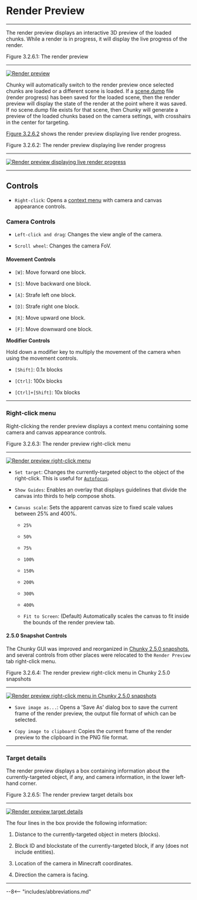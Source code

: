 # Render Preview

---

The render preview displays an interactive 3D preview of the loaded chunks. While a render is in progress, it will display the live progress of the render. 

<div class="figure" id="figure-3-2-6-1">
  <p class="figure">
  Figure 3.2.6.1: The render preview
  </p>
  <hr>
  <a href="../../../img/user_interface/preview.png">
  <img class="figure" src="../../../img/user_interface/preview.png" alt="Render preview">
  </a>
</div>

Chunky will automatically switch to the render preview once selected chunks are loaded or a different scene is loaded. If a [scene.dump](../../technical/scene_format#dump) file (render progress) has been saved for the loaded scene, then the render preview will display the state of the render at the point where it was saved. If no scene.dump file exists for that scene, then Chunky will generate a preview of the loaded chunks based on the camera settings, with crosshairs in the center for targeting. 

[Figure 3.2.6.2](#figure-3-2-6-2) shows the render preview displaying live render progress.

<div class="figure" id="figure-3-2-6-2">
  <p class="figure">
  Figure 3.2.6.2: The render preview displaying live render progress
  </p>
  <hr>
  <a href="../../../img/user_interface/preview_noisy.png">
  <img class="figure" src="../../../img/user_interface/preview_noisy.png" alt="Render preview displaying live render progress">
  </a>
</div>

---

## Controls

- `Right-click`: Opens a [context menu](#right-click-menu) with camera and canvas appearance controls.

### Camera Controls

<!-- Camera key bindings (Standard camera projection) -->

- `Left-click and drag`: Changes the view angle of the camera.

- `Scroll wheel`: Changes the camera FoV.

#### Movement Controls

- `[W]`: Move forward one block.

- `[S]`: Move backward one block.

- `[A]`: Strafe left one block.

- `[D]`: Strafe right one block.

- `[R]`: Move upward one block.

- `[F]`: Move downward one block.

**Modifier Controls**

Hold down a modifier key to multiply the movement of the camera when using the movement controls.

- `[Shift]`: 0.1x blocks

- `[Ctrl]`: 100x blocks

- `[Ctrl]+[Shift]`: 10x blocks

---

### Right-click menu

Right-clicking the render preview displays a context menu containing some camera and canvas appearance controls.

<div class="figure" id="figure-3-2-6-3">
  <p class="figure">
  Figure 3.2.6.3: The render preview right-click menu
  </p>
  <hr>
  <a href="../../../img/user_interface/preview_rightclick.png">
  <img class="figure" src="../../../img/user_interface/preview_rightclick.png" alt="Render preview right-click menu">
  </a>
</div>

- `Set target`: Changes the currently-targeted object to the object of the right-click. This is useful for [`Autofocus`](../render_controls/camera#controls).

<!-- Default targeting is center view, this changes the target to a location on screen. Useful for `Autofocus`. -->

- `Show Guides`: Enables an overlay that displays guidelines that divide the canvas into thirds to help compose shots.

<!-- Enables thirds guidelines (overlay) to help frame up shots. -->

- `Canvas scale`: Sets the apparent canvas size to fixed scale values between 25% and 400%. 

    - `25%`

    - `50%`

    - `75%`

    - `100%`

    - `150%`

    - `200%`

    - `300%`

    - `400%`

    - `Fit to Screen`: (Default) Automatically scales the canvas to fit inside the bounds of the render preview tab.

<!-- Default is Fit to Screen with fixed scale options between `25%` and `400%`. -->

#### 2.5.0 Snapshot Controls

The Chunky GUI was improved and reorganized in [Chunky 2.5.0 snapshots](../../../getting_started/configuring_chunky_launcher#advanced-settings), and several controls from other places were relocated to the `Render Preview` tab right-click menu.

<div class="figure" id="figure-3-2-6-4">
  <p class="figure">
  Figure 3.2.6.4: The render preview right-click menu in Chunky 2.5.0 snapshots
  </p>
  <hr>
  <a href="../../../img/user_interface/preview_rightclick_2.5.0.png">
  <img class="figure" src="../../../img/user_interface/preview_rightclick_2.5.0.png" alt="Render preview right-click menu in Chunky 2.5.0 snapshots">
  </a>
</div>

- `Save image as...`: Opens a 'Save As' dialog box to save the current frame of the render preview, the output file format of which can be selected.

- `Copy image to clipboard`: Copies the current frame of the render preview to the clipboard in the PNG file format.

---

### Target details

The render preview displays a box containing information about the currently-targeted object, if any, and camera information, in the lower left-hand corner.

<div class="figure" id="figure-3-2-6-5">
  <p class="figure">
  Figure 3.2.6.5: The render preview target details box
  </p>
  <hr>
  <a href="../../../img/user_interface/preview_target.png">
  <img class="figure" src="../../../img/user_interface/preview_target.png" alt="Render preview target details">
  </a>
</div>

<!-- The Target details box shows up in the bottom left-hand corner of the preview tab when the target changes; mouse dragging or via `Set Target`. -->

The four lines in the box provide the following information:

1. Distance to the currently-targeted object in meters (blocks).

2. Block ID and blockstate of the currently-targeted block, if any (does not include entities).

3. Location of the camera in Minecraft coordinates.

4. Direction the camera is facing.

---

--8<-- "includes/abbreviations.md"
